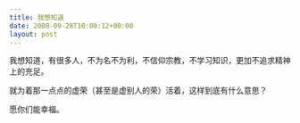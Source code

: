```yaml
---
title: 我想知道
date: 2008-09-28T10:00:12+00:00
layout: post
---
```

我想知道，有很多人，不为名不为利，不信仰宗教，不学习知识，更加不追求精神上的充足。

就为着那一点点的虚荣（甚至是虚别人的荣）活着，这样到底有什么意思？

愿你们能幸福。
